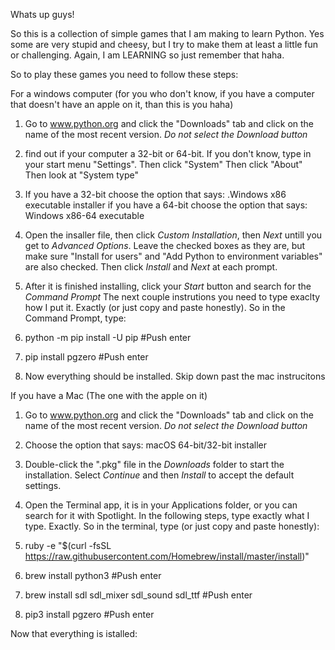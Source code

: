 Whats up guys!

So this is a collection of simple games that I am making to learn Python. Yes some are very stupid and cheesy, but I try to make them at least a little fun or challenging. Again, I am LEARNING so just remember that haha.

So to play these games you need to follow these steps:


For a windows computer (for you who don't know, if you have a computer that doesn't have an apple on it, than this is you haha)

1)	Go to www.python.org and click the "Downloads" tab and click on the name of the most recent version. *Do not select the Download button*

2)	find out if your computer a 32-bit or 64-bit. If you don't know, type in your start menu "Settings".
Then click "System"
Then click "About"
Then look at "System type"

3) 	If you have a 32-bit choose the option that says: .Windows x86 executable installer
	if you have a 64-bit choose the option that says: Windows x86-64 executable

4)	Open the insaller file, then click *Custom Installation*, then *Next* untill you get to *Advanced Options*. Leave the checked boxes as they are, but make sure "Install for users" and "Add Python to environment variables" are also checked. Then click *Install* and *Next* at each prompt.

5)	After it is finished installing, click your *Start* button and search for the *Command Prompt*
The next couple instrutions you need to type exaclty how I put it. Exactly (or just copy and paste honestly). So in the Command Prompt, type:

6)	python -m pip install -U pip
	#Push enter

7)	pip install pgzero
	#Push enter

8)	Now everything should be installed. Skip down past the mac instrucitons






If you have a Mac (The one with the apple on it)

1)	Go to www.python.org and click the "Downloads" tab and click on the name of the most recent version. *Do not select the Download button*

2)	 Choose the option that says: macOS 64-bit/32-bit installer

3)	Double-click the ".pkg" file in the *Downloads* folder to start the installation. Select *Continue* and then *Install* to accept the default settings.

4)	Open the Terminal app, it is in your Applications folder, or you can search for it with Spotlight. In the following steps, type exactly what I type. Exactly. So in the terminal, type (or just copy and paste honestly):

5)	ruby -e "$(curl -fsSL https://raw.githubusercontent.com/Homebrew/install/master/install)"

6)	brew install python3
	#Push enter

7)	brew install sdl sdl_mixer sdl_sound sdl_ttf
	#Push enter

8)	pip3 install pgzero
	#Push enter







Now that everything is istalled: